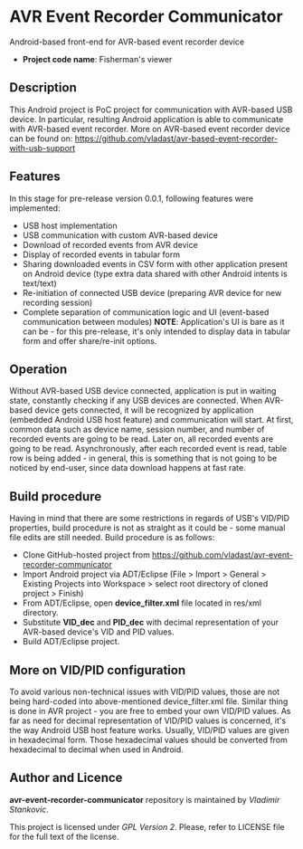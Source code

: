# AVR Event Recorder Communicator

Android-based front-end for AVR-based event recorder device

* **Project code name**: Fisherman's viewer

## Description

This Android project is PoC project for communication with AVR-based USB device.
In particular, resulting Android application is able to communicate with AVR-based event recorder. More on AVR-based event recorder device can be found on: https://github.com/vladast/avr-based-event-recorder-with-usb-support

## Features

In this stage for pre-release version 0.0.1, following features were implemented:
* USB host implementation
* USB communication with custom AVR-based device
* Download of recorded events from AVR device
* Display of recorded events in tabular form
* Sharing downloaded events in CSV form with other application present on Android device (type extra data shared with other Android intents is text/text)
* Re-initiation of connected USB device (preparing AVR device for new recording session)
* Complete separation of communication logic and UI (event-based communication between modules)
**NOTE**: Application's UI is bare as it can be - for this pre-release, it's only intended to display data in tabular form and offer share/re-init options.

## Operation

Without AVR-based USB device connected, application is put in waiting state, constantly checking if any USB devices are connected.
When AVR-based device gets connected, it will be recognized by application (embedded Android USB host feature) and communication will start.
At first, common data such as device name, session number, and number of recorded events are going to be read. Later on, all recorded events are going to be read.
Asynchronously, after each recorded event is read, table row is being added - in general, this is something that is not going to be noticed by end-user, since data download happens at fast rate.

## Build procedure

Having in mind that there are some restrictions in regards of USB's VID/PID properties, build procedure is not as straight as it could be - some manual file edits are still needed.
Build procedure is as follows:
* Clone GitHub-hosted project from https://github.com/vladast/avr-event-recorder-communicator
* Import Android project via ADT/Eclipse (File > Import > General > Existing Projects into Workspace > select root directory of cloned project > Finish)
* From ADT/Eclipse, open **device_filter.xml** file located in res/xml directory.
* Substitute **VID_dec** and **PID_dec** with decimal representation of your AVR-based device's VID and PID values.
* Build ADT/Eclipse project.

## More on VID/PID configuration

To avoid various non-technical issues with VID/PID values, those are not being hard-coded into above-mentioned device_filter.xml file. Similar thing is done in AVR project - you are free to embed your own VID/PID values.
As far as need for decimal representation of VID/PID values is concerned, it's the way Android USB host feature works. Usually, VID/PID values are given in hexadecimal form. Those hexadecimal values should be converted from hexadecimal to decimal when used in Android.
## Author and Licence

**avr-event-recorder-communicator** repository is maintained by *Vladimir Stankovic*.

This project is licensed under *GPL Version 2*. Please, refer to LICENSE file for the full text of the license.
